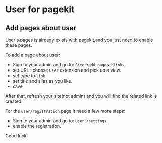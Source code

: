# User for pagekit

## Add pages about user
User's pages is already exists with pagekit,and you just need to enable these pages.

To add a page about user: 

* Sign to your admin and go to: `Site`->`add pages`->`links`.
* set URL : choose `User` extension and pick up a view.
* set type to `link`
* set title and alias as you like.
* save

After that, refresh your site(not admin) and you will find the related link is created.

For the `user/registration` page,it need a few more steps:

* Sign to your admin and go to: `User`->`settings`.
* enable the registration.

Good luck!
